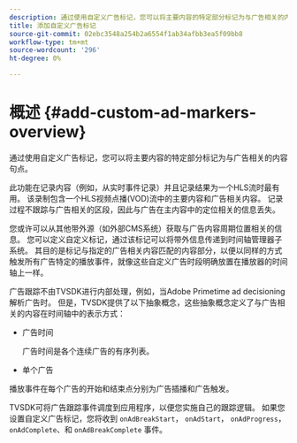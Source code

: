 ```yaml
---
description: 通过使用自定义广告标记，您可以将主要内容的特定部分标记为与广告相关的内容句点。
title: 添加自定义广告标记
source-git-commit: 02ebc3548a254b2a6554f1ab34afbb3ea5f09bb8
workflow-type: tm+mt
source-wordcount: '296'
ht-degree: 0%

---
```


# 概述 {#add-custom-ad-markers-overview}

通过使用自定义广告标记，您可以将主要内容的特定部分标记为与广告相关的内容句点。

此功能在记录内容（例如，从实时事件记录）并且记录结果为一个HLS流时最有用。 该录制包含一个HLS视频点播(VOD)流中的主要内容和广告相关内容。 记录过程不跟踪与广告相关的区段，因此与广告在主内容中的定位相关的信息丢失。

您或许可以从其他带外源（如外部CMS系统）获取与广告内容周期位置相关的信息。 您可以定义自定义标记，通过该标记可以将带外信息传递到时间轴管理器子系统。 其目的是标记与指定的广告相关内容匹配的内容部分，以便以同样的方式触发所有广告特定的播放事件，就像这些自定义广告时段明确放置在播放器的时间轴上一样。

广告跟踪不由TVSDK进行内部处理，例如，当Adobe Primetime ad decisioning解析广告时。 但是，TVSDK提供了以下抽象概念，这些抽象概念定义了与广告相关的内容在时间轴中的表示方式：

* 广告时间

  广告时间是各个连续广告的有序列表。
* 单个广告

播放事件在每个广告的开始和结束点分别为广告插播和广告触发。

TVSDK可将广告跟踪事件调度到应用程序，以便您实施自己的跟踪逻辑。 如果您设置自定义广告标记，您将收到 `onAdBreakStart`， `onAdStart`， `onAdProgress`， `onAdComplete`、和 `onAdBreakComplete` 事件。
